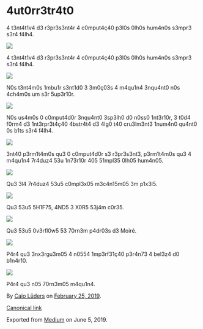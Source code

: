 # 4ut0rr3tr4t0

4 t3nt4t1v4 d3 r3pr3s3nt4r 4 c0mput4ç40 p3l0s 0lh0s hum4n0s s3mpr3 s3r4 f4lh4.

![](img/1__oRZyu1zg4n54KZa5mEasHw.png)

4 t3nt4t1v4 d3 r3pr3s3nt4r 4 c0mput4ç40 p3l0s 0lh0s hum4n0s s3mpr3 s3r4 f4lh4.

![](img/1__bYwks7SLpZsyOP8p6EBk5w.png)

N0s t3nt4m0s 1mbu1r s3nt1d0 3 3m0ç03s 4 m4qu1n4 3nqu4nt0 n0s 4ch4m0s um s3r 5up3r10r.

![](img/1__W2MbNoD9Qx4lufSI__KPtlQ.png)

N0s us4m0s 0 c0mput4d0r 3nqu4nt0 3sp3lh0 d0 n0ss0 1nt3r10r, 3 t0d4 f0rm4 d3 1nt3rpr3t4ç40 4bstr4t4 d3 4lg0 t40 cru3lm3nt3 1num4n0 qu4nt0 0s b1ts s3r4 f4lh4.

![](img/1__xo75xl8hrzAfXL4aYmG3aQ.png)

3nt40 p3rm1t4m0s qu3 0 c0mput4d0r s3 r3pr3s3nt3, p3rm1t4m0s qu3 4 m4qu1n4 7r4duz4 53u 1n73r10r 405 51mpl35 0lh05 hum4n05.

![](img/1____Ob3yVQvsn02tC2__RSp5lg.png)

Qu3 3l4 7r4duz4 53u5 c0mpl3x05 m3c4n15m05 3m p1x3l5.

![](img/1__MAJ2JPSscCwpRgpOo1xbmg.png)

Qu3 53u5 5H1F75, 4ND5 3 X0R5 53j4m c0r35.

![](img/1__tecadEfLpPnZvembs8yBeA.png)

Qu3 53u5 0v3rfl0w5 53 70rn3m p4dr03s d3 Moiré.

![](img/1__Oji7V__zqFohVIXeOPY9geA.png)

P4r4 qu3 3nx3rgu3m05 4 n0554 1mp3rf31ç40 p3r4n73 4 bel3z4 d0 b1n4r10.

![](img/1__9qNCklq8iCyORCATyRg89g.png)

P4r4 qu3 n05 70rn3m05 m4qu1n4.

By [Caio Lüders](https://medium.com/@caioluders) on [February 25, 2019](https://medium.com/p/d1360fe716f0).

[Canonical link](https://medium.com/@caioluders/4ut0rr3tr4t0-d1360fe716f0)

Exported from [Medium](https://medium.com) on June 5, 2019.